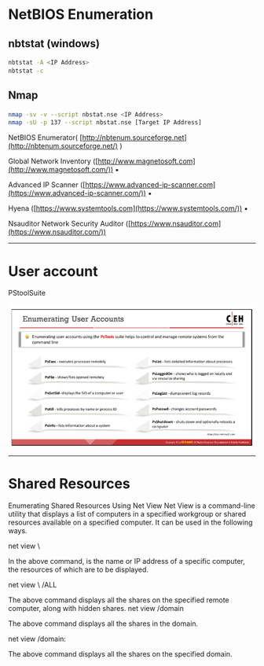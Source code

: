 # NetBIOS Enumeration

## nbtstat (windows)

```bash
nbtstat -A <IP Address>
nbtstat -c
```

## Nmap

```bash
nmap -sv -v --script nbstat.nse <IP Address>
nmap -sU -p 137 --script nbstat.nse [Target IP Address]
```

NetBIOS Enumerator( [http://nbtenum.sourceforge.net](http://nbtenum.sourceforge.net/) )

Global Network Inventory ([http://www.magnetosoft.com](http://www.magnetosoft.com/)) ▪ 

Advanced IP Scanner ([https://www.advanced-ip-scanner.com](https://www.advanced-ip-scanner.com/)) ▪ 

Hyena ([https://www.systemtools.com](https://www.systemtools.com/)) ▪ 

Nsauditor Network Security Auditor ([https://www.nsauditor.com](https://www.nsauditor.com/))

---

# User account

PStoolSuite

![image.png](NetBIOS%20Enumeration/image.png)

---

# Shared Resources

Enumerating Shared Resources Using Net View Net View is a command-line utility that displays a list of computers in a specified workgroup or shared resources available on a specified computer. It can be used in the following ways. 

net view \\<computername> 

In the above command, <computername> is the name or IP address of a specific computer, the resources of which are to be displayed. 

net view \\<computername> /ALL 

The above command displays all the shares on the specified remote computer, along with hidden shares.
net view /domain 

The above command displays all the shares in the domain. 

net view /domain:<domain name> 

The above command displays all the shares on the specified domain.